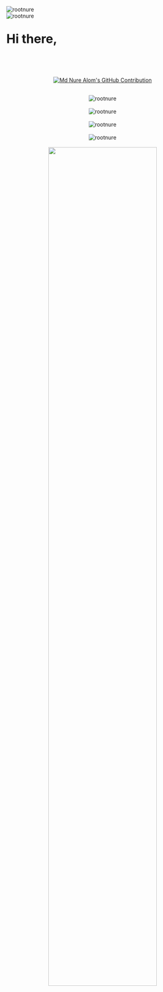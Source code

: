<span align="left"> <img src="https://komarev.com/ghpvc/?username=rootnure&label=Total%20Visits&color=0e75b6&style=flat" alt="rootnure" /> </span> <br> <span align="left"> <img src="https://wakatime.com/badge/user/ee7b64b3-9f22-4a99-ab48-97137dedd1c6.svg" alt="rootnure" /> </span> <br>

<p style="font-size: 32px; font-weight: 700;">Hi there,</p> <br /> <br />
<p align="center">
  <a href="https://github.com/rootnure">
    <img src="https://readme-typing-svg.herokuapp.com/?lines=B.Sc.+in+CSE;MERN+Stack+Developer;&center=true&width=500&height=50" alt="Md Nure Alom's GitHub Contribution"/>
  </a>
</p> <br />

<div align="center">
  <img src="https://github-readme-stats.vercel.app/api/top-langs?username=rootnure&show_icons=true&locale=en&layout=compact&theme=onedark" alt="rootnure" /> <br> <br>
  <img src="https://github-readme-stats.vercel.app/api?username=rootnure&show_icons=true&locale=en&theme=onedark" alt="rootnure" /> <br> <br>
  <img src="https://github-profile-trophy.vercel.app/?username=rootnure&row=1&column=6&theme=onedark" alt="rootnure" /> <br> <br>
  <img src="https://github-profile-summary-cards.vercel.app/api/cards/profile-details?username=rootnure&theme=onedark" alt="rootnure" /> <br> <br>
  <img src="https://github-readme-streak-stats.herokuapp.com/?user=rootnure&theme=react&hide_border=true&background=0D1117&stroke=0D1117&fire=FF1CF7&sideLabels=00F0FF&currStreakNum=FF1CF7&ring=FF1CF7&currStreakLabel=FF1CF7&sideNums=00F0FF" width="75%"/> <br>
</div>

